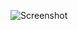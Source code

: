 ![Screenshot](https://raw.githubusercontent.com/Cryakl/Ultimate-RAT-Collection/refs/heads/main/DonaldDick/Donald%20Dick%201.52/Screenshot.png)
